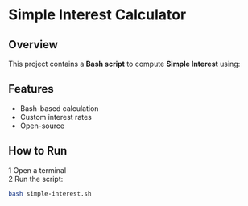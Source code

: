 #  Simple Interest Calculator

##  Overview
This project contains a **Bash script** to compute **Simple Interest** using:

##  Features
-  Bash-based calculation
-  Custom interest rates
-  Open-source

##  How to Run
1️ Open a terminal  
2️ Run the script:  
```bash
bash simple-interest.sh
